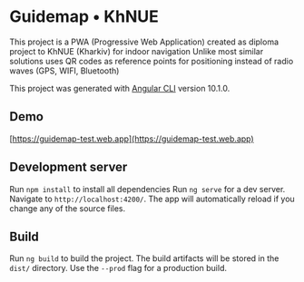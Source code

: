 # Guidemap • KhNUE

This project is a PWA (Progressive Web Application) created as diploma project to KhNUE (Kharkiv) for indoor navigation
Unlike most similar solutions uses QR codes as reference points for positioning instead of radio waves (GPS, WIFI, Bluetooth)

This project was generated with [Angular CLI](https://github.com/angular/angular-cli) version 10.1.0.

## Demo

[https://guidemap-test.web.app](https://guidemap-test.web.app)

## Development server

Run `npm install` to install all dependencies
Run `ng serve` for a dev server. Navigate to `http://localhost:4200/`. The app will automatically reload if you change any of the source files.

## Build

Run `ng build` to build the project. The build artifacts will be stored in the `dist/` directory. Use the `--prod` flag for a production build.
